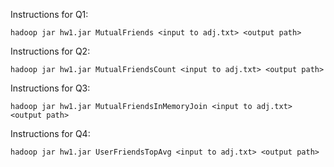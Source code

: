 Instructions for Q1:

`hadoop jar hw1.jar MutualFriends <input to adj.txt> <output path>`


Instructions for Q2:

`hadoop jar hw1.jar MutualFriendsCount <input to adj.txt> <output path>`


Instructions for Q3:

`hadoop jar hw1.jar MutualFriendsInMemoryJoin <input to adj.txt> <output path>`


Instructions for Q4:

`hadoop jar hw1.jar UserFriendsTopAvg <input to adj.txt> <output path>`